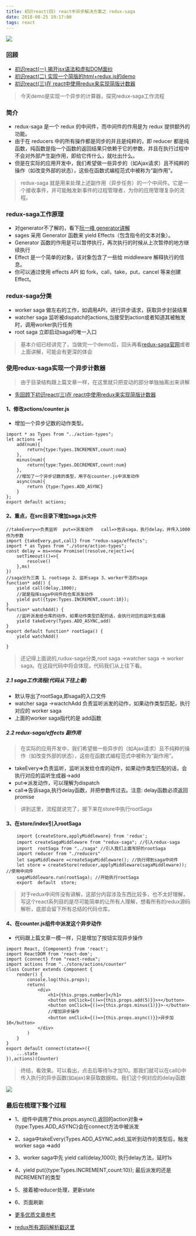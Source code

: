 ```yaml
---
title: 初识react(四) react中异步解决方案之 redux-saga
date: 2018-08-25 19:17:00
tags: react
---
```



![](https://user-gold-cdn.xitu.io/2018/9/19/165efc712821a836?w=800&h=167&f=png&s=21769)

### 回顾
- [初识react(一) 揭开jsx语法和虚拟DOM面纱](https://juejin.im/post/5b4ee916f265da0f563dd184)
- [初识react(二) 实现一个简版的html+redux.js的demo](https://juejin.im/post/5b83be86f265da432a6ae5df)
- [初识react(三)在 react中使用redux来实现简版计数器](https://juejin.im/post/5ba06cb6e51d450e9e440032)

> 今天demo是实现一个异步的计算器，探究redux-saga工作流程

### 简介
- redux-saga 是一个 redux 的中间件，而中间件的作用是为 redux 提供额外的功能。
- 由于在 reducers 中的所有操作都是同步的并且是纯粹的，即 reducer 都是纯函数，纯函数是指一个函数的返回结果只依赖于它的参数，并且在执行过程中不会对外部产生副作用，即给它传什么，就吐出什么。
- 但是在实际的应用开发中，我们希望做一些异步的（如Ajax请求）且不纯粹的操作（如改变外部的状态），这些在函数式编程范式中被称为“副作用”。
> redux-saga 就是用来处理上述副作用（异步任务）的一个中间件。它是一个接收事件，并可能触发新事件的过程管理者，为你的应用管理复杂的流程。

### redux-saga工作原理
- 对generator不了解的，看下[阮一峰 generator讲解](http://www.ruanyifeng.com/blog/2015/04/generator.html)
- sages 采用 Generator 函数来 yield Effects（包含指令的文本对象）。
- Generator 函数的作用是可以暂停执行，再次执行的时候从上次暂停的地方继续执行
- Effect 是一个简单的对象，该对象包含了一些给 middleware 解释执行的信息。
- 你可以通过使用 effects API 如 fork，call，take，put，cancel 等来创建 Effect。

###  redux-saga分类
- worker saga 做左右的工作，如调用API，进行异步请求，获取异步封装结果
- watcher saga 监听被dispatch的actions,当接受到action或者知道其被触发时，调用worker执行任务
- root saga 立即启动saga的唯一入口

> 基本介绍已经讲完了，当做完一个demo后，回头再看[redux-saga官网](https://redux-saga-in-chinese.js.org/)或者上面讲解，可能会有更深的体会

### 使用redux-saga实现一个异步计数器
> 由于目录结构跟上篇文章一样，在这里就只把变动的部分单独抽离出来讲解
- [先回顾下初识react(三)在 react中使用redux来实现简版计数器](https://juejin.im/post/5ba06cb6e51d450e9e440032?utm_source=gold_browser_extension)

#### 1、修改actions/counter.js
- 增加一个异步记数的动作类型。

```
import * as Types from "../action-types";
let actions ={
    add(num){
        return{type:Types.INCREMENT,count:num}
    },
    minus(num){
        return{type:Types.DECREMENT,count:num}
    },
    //增加了一个异步记数的类型，用于在counter.js中派发动作
    async(num){
        return {type:Types.ADD_ASYNC}
    }
};
export default actions;

```
#### 2、重点，在src目录下增加saga.js文件

```
//takeEvery=>负责监听  put=>派发动作   call=>告诉saga，执行delay，并传入1000作为参数
import {takeEvery,put,call} from "redux-saga/effects";
import * as Types from "./store/action-types";
const delay = ms=>new Promise((resolve,reject)=>{
    setTimeout(()=>{
        resolve()
    },ms)
})
//saga分为三类 1、rootsaga 2、监听saga 3、worker干活的saga
function* add() {
    yield call(delay,1000);
    //就是指挥saga中间件向仓库派发动作
    yield put({type:Types.INCREMENT,count:10});
}
function* watchAdd() {
    //监听派发给仓库的动作，如果动作类型匹配的话，会执行对应的监听生成器
    yield takeEvery(Types.ADD_ASYNC,add)
}
export default function* rootSaga() {
    yield watchAdd()

}
```
> 还记得上面说的,rudux-saga分类,root saga ->watcher saga -> worker saga。在这段代码中将会体现，代码我们从上往下看。


##### 2.1 saga工作流程(代码从下往上看)
- 默认导出了rootSaga,即saga的入口文件
- watcher saga  ->wactchAdd 负责监听派发的动作，如果动作类型匹配，执行对应的 worker saga
- 上面的worker saga指代的是 add函数

##### 2.2 redux-saga/effects 副作用
> 在实际的应用开发中，我们希望做一些异步的（如Ajax请求）且不纯粹的操作（如改变外部的状态），这些在函数式编程范式中被称为“副作用”。

- takeEvery=>负责监听，监听派发给仓库的动作，如果动作类型匹配的话，会执行对应的监听生成器->add
- put=>派发动作，可以理解为dispatch
- call=>告诉saga,执行delay函数，并把参数传过去。注意: delay函数必须返回promise

> 讲到这里，流程就说完了，接下来在store中执行rootSaga

#### 3、在store/index引入rootSaga

```
    import {createStore,applyMiddleware} from 'redux';
    import createSagaMiddleware from "redux-saga"; //引入redux-saga
    import  rootSaga from "../saga" //引入我们上面写好的rootSaga
    import reducer from "./reducers"
    let sagaMiddleware =createSagaMiddleware(); //执行得到saga中间件
    let store = createStore(reducer,applyMiddleware(sagaMiddleware)); //使用中间件
    sagaMiddleware.run(rootSaga); //开始执行rootSaga
    export  default  store;
```
> 对于redux中间件没有讲解，这部分内容涉及东西比较多，也不太好理解，写这个react系列目的是尽可能简单的让所有人理解，想看所有的redux源码解析，底部会留下所有总结的代码仓库。

#### 4、在counter.js组件中派发这个异步动作

- 代码跟上篇文章一模一样，只是增加了按钮实现异步操作
```
import React, {Component} from 'react';
import ReactDOM from 'react-dom';
import {connect} from "react-redux";
import actions from "../store/actions/counter"
class Counter extends Component {
    render() {
        console.log(this.props);
        return(
            <div>
                <h1>{this.props.number}</h1>
                <button onClick={()=>{this.props.add(5)}}>+</button>
                <button onClick={()=>{this.props.minus(1)}}>-</button>
                //增加异步操作
                <button onClick={()=>{this.props.async()}}>异步加10</button>
            </div>
        )
    }
}
export default connect(state=>({
    ...state
}),actions)(Counter)
```
> 终结，看效果。可以看出，点击后等待1s才加10。那我们就可以在call()中传入执行的异步函数(如ajax)来获取数据啦。我们这个例对应的delay函数

![](https://user-gold-cdn.xitu.io/2018/9/19/165f0feb3ce79301?w=252&h=449&f=gif&s=834695)

### 最后在梳理下整个过程
- 1、组件中调用了this.props.async(),返回的action对象=>{type:Types.ADD_ASYNC}会在connect方法中被派发
- 2、saga中takeEvery(Types.ADD_ASYNC,add),监听到动作的类型后，触发 worker saga =>add
- 3、worker saga中先 yield call(delay,1000); 执行delay方法，延时1s
- 4、yield put({type:Types.INCREMENT,count:10});  最后派发的还是INCREMENT的类型
- 5、接着被reducer处理，更新state
- 6、页面刷新

- [更多优质文章参考](https://chaiguanpeng.github.io/)
- [redux所有源码解析戳这里](https://github.com/chaiguanpeng/react-code-analysis)
 



